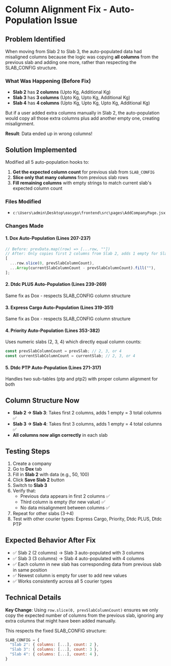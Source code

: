 # Column Alignment Fix - Auto-Population Issue

## Problem Identified

When moving from Slab 2 to Slab 3, the auto-populated data had misaligned columns because the logic was copying **all columns** from the previous slab and adding one more, rather than respecting the SLAB_CONFIG structure.

### What Was Happening (Before Fix)

- **Slab 2** has **2 columns** (Upto Kg, Additional Kg)
- **Slab 3** has **3 columns** (Upto Kg, Upto Kg, Additional Kg)
- **Slab 4** has **4 columns** (Upto Kg, Upto Kg, Upto Kg, Additional Kg)

But if a user added extra columns manually in Slab 2, the auto-population would copy all those extra columns plus add another empty one, creating misalignment.

**Result**: Data ended up in wrong columns!

## Solution Implemented

Modified all 5 auto-population hooks to:

1. **Get the expected column count** for previous slab from `SLAB_CONFIG`
2. **Slice only that many columns** from previous slab rows
3. **Fill remaining columns** with empty strings to match current slab's expected column count

### Files Modified

- `c:\Users\admin\Desktop\easygo\frontend\src\pages\AddCompanyPage.jsx`

### Changes Made

#### 1. **Dox Auto-Population** (Lines 207-237)

```javascript
// Before: prevData.map((row) => [...row, ""])
// After: Only copies first 2 columns from Slab 2, adds 1 empty for Slab 3
[
  ...row.slice(0, prevSlabColumnCount),
  ...Array(currentSlabColumnCount - prevSlabColumnCount).fill(""),
];
```

#### 2. **Dtdc PLUS Auto-Population** (Lines 239-269)

Same fix as Dox - respects SLAB_CONFIG column structure

#### 3. **Express Cargo Auto-Population** (Lines 319-351)

Same fix as Dox - respects SLAB_CONFIG column structure

#### 4. **Priority Auto-Population** (Lines 353-382)

Uses numeric slabs (2, 3, 4) which directly equal column counts:

```javascript
const prevSlabColumnCount = prevSlab; // 2, 3, or 4
const currentSlabColumnCount = currentSlab; // 2, 3, or 4
```

#### 5. **Dtdc PTP Auto-Population** (Lines 271-317)

Handles two sub-tables (ptp and ptp2) with proper column alignment for both

## Column Structure Now

- **Slab 2 → Slab 3**: Takes first 2 columns, adds 1 empty = 3 total columns ✅
- **Slab 3 → Slab 4**: Takes first 3 columns, adds 1 empty = 4 total columns ✅
- **All columns now align correctly** in each slab

## Testing Steps

1. Create a company
2. Go to **Dox** tab
3. Fill in **Slab 2** with data (e.g., 50, 100)
4. Click **Save Slab 2** button
5. Switch to **Slab 3**
6. Verify that:
   - Previous data appears in first 2 columns ✅
   - Third column is empty (for new value) ✅
   - No data misalignment between columns ✅
7. Repeat for other slabs (3→4)
8. Test with other courier types: Express Cargo, Priority, Dtdc PLUS, Dtdc PTP

## Expected Behavior After Fix

- ✅ Slab 2 (2 columns) → Slab 3 auto-populated with 3 columns
- ✅ Slab 3 (3 columns) → Slab 4 auto-populated with 4 columns
- ✅ Each column in new slab has corresponding data from previous slab in same position
- ✅ Newest column is empty for user to add new values
- ✅ Works consistently across all 5 courier types

## Technical Details

**Key Change**: Using `row.slice(0, prevSlabColumnCount)` ensures we only copy the expected number of columns from the previous slab, ignoring any extra columns that might have been added manually.

This respects the fixed SLAB_CONFIG structure:

```javascript
SLAB_CONFIG = {
  "Slab 2": { columns: [...], count: 2 },
  "Slab 3": { columns: [...], count: 3 },
  "Slab 4": { columns: [...], count: 4 },
}
```
